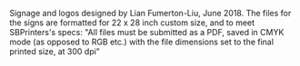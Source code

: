 Signage and logos designed by Lian Fumerton-Liu, June 2018. The files for the signs are formatted for 22 x 28 inch custom size, and to meet SBPrinters's specs: "All files must be submitted as a PDF, saved in CMYK mode (as opposed to RGB etc.) with the file dimensions set to the final printed size, at 300 dpi"